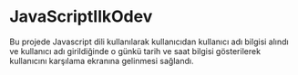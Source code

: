 # JavaScriptIlkOdev
Bu projede Javascript dili kullanılarak kullanıcıdan kullanıcı adı bilgisi alındı  ve kullanıcı adı girildiğinde o günkü tarih ve saat bilgisi gösterilerek kullanıcını karşılama 
ekranına gelinmesi sağlandı.


